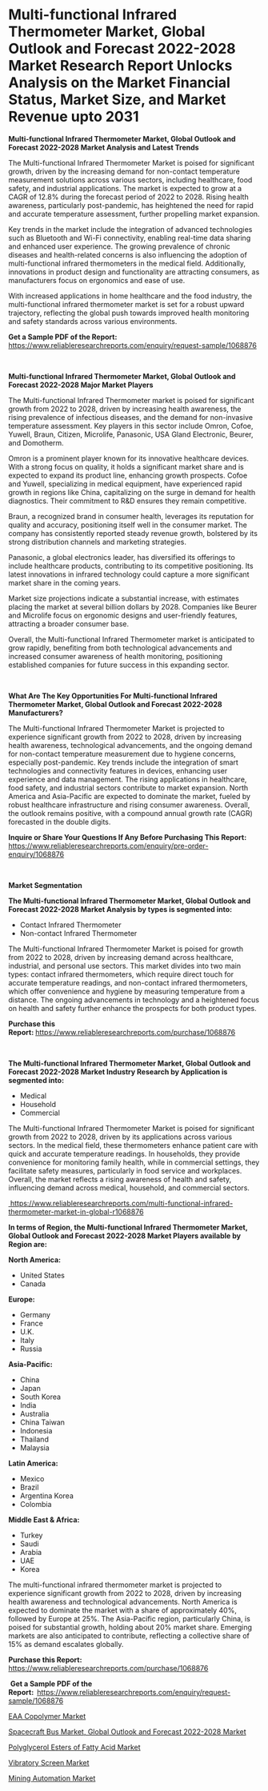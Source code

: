 <p><h1>Multi-functional Infrared Thermometer Market, Global Outlook and Forecast 2022-2028 Market Research Report Unlocks Analysis on the Market Financial Status, Market Size, and Market Revenue upto 2031</h1></p><p><strong>Multi-functional Infrared Thermometer Market, Global Outlook and Forecast 2022-2028 Market Analysis and Latest Trends</strong></p>
<p><p>The Multi-functional Infrared Thermometer Market is poised for significant growth, driven by the increasing demand for non-contact temperature measurement solutions across various sectors, including healthcare, food safety, and industrial applications. The market is expected to grow at a CAGR of 12.8% during the forecast period of 2022 to 2028. Rising health awareness, particularly post-pandemic, has heightened the need for rapid and accurate temperature assessment, further propelling market expansion.</p><p>Key trends in the market include the integration of advanced technologies such as Bluetooth and Wi-Fi connectivity, enabling real-time data sharing and enhanced user experience. The growing prevalence of chronic diseases and health-related concerns is also influencing the adoption of multi-functional infrared thermometers in the medical field. Additionally, innovations in product design and functionality are attracting consumers, as manufacturers focus on ergonomics and ease of use.</p><p>With increased applications in home healthcare and the food industry, the multi-functional infrared thermometer market is set for a robust upward trajectory, reflecting the global push towards improved health monitoring and safety standards across various environments.</p></p>
<p><strong>Get a Sample PDF of the Report:&nbsp;</strong> <a href="https://www.reliableresearchreports.com/enquiry/request-sample/1068876">https://www.reliableresearchreports.com/enquiry/request-sample/1068876</a></p>
<p>&nbsp;</p>
<p><strong>Multi-functional Infrared Thermometer Market, Global Outlook and Forecast 2022-2028 Major Market Players</strong></p>
<p><p>The Multi-functional Infrared Thermometer market is poised for significant growth from 2022 to 2028, driven by increasing health awareness, the rising prevalence of infectious diseases, and the demand for non-invasive temperature assessment. Key players in this sector include Omron, Cofoe, Yuwell, Braun, Citizen, Microlife, Panasonic, USA Gland Electronic, Beurer, and Domotherm.</p><p>Omron is a prominent player known for its innovative healthcare devices. With a strong focus on quality, it holds a significant market share and is expected to expand its product line, enhancing growth prospects. Cofoe and Yuwell, specializing in medical equipment, have experienced rapid growth in regions like China, capitalizing on the surge in demand for health diagnostics. Their commitment to R&D ensures they remain competitive.</p><p>Braun, a recognized brand in consumer health, leverages its reputation for quality and accuracy, positioning itself well in the consumer market. The company has consistently reported steady revenue growth, bolstered by its strong distribution channels and marketing strategies.</p><p>Panasonic, a global electronics leader, has diversified its offerings to include healthcare products, contributing to its competitive positioning. Its latest innovations in infrared technology could capture a more significant market share in the coming years.</p><p>Market size projections indicate a substantial increase, with estimates placing the market at several billion dollars by 2028. Companies like Beurer and Microlife focus on ergonomic designs and user-friendly features, attracting a broader consumer base. </p><p>Overall, the Multi-functional Infrared Thermometer market is anticipated to grow rapidly, benefiting from both technological advancements and increased consumer awareness of health monitoring, positioning established companies for future success in this expanding sector.</p></p>
<p>&nbsp;</p>
<p><strong>What Are The Key Opportunities For Multi-functional Infrared Thermometer Market, Global Outlook and Forecast 2022-2028 Manufacturers?</strong></p>
<p><p>The Multi-functional Infrared Thermometer Market is projected to experience significant growth from 2022 to 2028, driven by increasing health awareness, technological advancements, and the ongoing demand for non-contact temperature measurement due to hygiene concerns, especially post-pandemic. Key trends include the integration of smart technologies and connectivity features in devices, enhancing user experience and data management. The rising applications in healthcare, food safety, and industrial sectors contribute to market expansion. North America and Asia-Pacific are expected to dominate the market, fueled by robust healthcare infrastructure and rising consumer awareness. Overall, the outlook remains positive, with a compound annual growth rate (CAGR) forecasted in the double digits.</p></p>
<p><strong>Inquire or Share Your Questions If Any Before Purchasing This Report:</strong> <a href="https://www.reliableresearchreports.com/enquiry/pre-order-enquiry/1068876">https://www.reliableresearchreports.com/enquiry/pre-order-enquiry/1068876</a></p>
<p>&nbsp;</p>
<p><strong>Market Segmentation</strong></p>
<p><strong>The Multi-functional Infrared Thermometer Market, Global Outlook and Forecast 2022-2028 Market Analysis by types is segmented into:</strong></p>
<p><ul><li>Contact Infrared Thermometer</li><li>Non-contact Infrared Thermometer</li></ul></p>
<p><p>The Multi-functional Infrared Thermometer Market is poised for growth from 2022 to 2028, driven by increasing demand across healthcare, industrial, and personal use sectors. This market divides into two main types: contact infrared thermometers, which require direct touch for accurate temperature readings, and non-contact infrared thermometers, which offer convenience and hygiene by measuring temperature from a distance. The ongoing advancements in technology and a heightened focus on health and safety further enhance the prospects for both product types.</p></p>
<p><strong>Purchase this Report:&nbsp;</strong><a href="https://www.reliableresearchreports.com/purchase/1068876">https://www.reliableresearchreports.com/purchase/1068876</a></p>
<p>&nbsp;</p>
<p><strong>The Multi-functional Infrared Thermometer Market, Global Outlook and Forecast 2022-2028 Market Industry Research by Application is segmented into:</strong></p>
<p><ul><li>Medical</li><li>Household</li><li>Commercial</li></ul></p>
<p><p>The Multi-functional Infrared Thermometer Market is poised for significant growth from 2022 to 2028, driven by its applications across various sectors. In the medical field, these thermometers enhance patient care with quick and accurate temperature readings. In households, they provide convenience for monitoring family health, while in commercial settings, they facilitate safety measures, particularly in food service and workplaces. Overall, the market reflects a rising awareness of health and safety, influencing demand across medical, household, and commercial sectors.</p></p>
<p><a href="https://www.reliableresearchreports.com/multi-functional-infrared-thermometer-market-in-global-r1068876">&nbsp;https://www.reliableresearchreports.com/multi-functional-infrared-thermometer-market-in-global-r1068876</a></p>
<p><strong>In terms of Region, the Multi-functional Infrared Thermometer Market, Global Outlook and Forecast 2022-2028 Market Players available by Region are:</strong></p>
<p>
    <p> <strong> North America: </strong>
        <ul>
            <li>United States</li>
            <li>Canada</li>
        </ul>
        </p> 
    <p> <strong> Europe: </strong>
        <ul>
            <li>Germany</li>
            <li>France</li>
            <li>U.K.</li>
            <li>Italy</li>
            <li>Russia</li>
        </ul>
        </p> 
    <p> <strong> Asia-Pacific: </strong>
        <ul>
            <li>China</li>
            <li>Japan</li>
            <li>South Korea</li>
            <li>India</li>
            <li>Australia</li>
            <li>China Taiwan</li>
            <li>Indonesia</li>
            <li>Thailand</li>
            <li>Malaysia</li>
        </ul>
        </p> 
    <p> <strong> Latin America: </strong>
        <ul>
            <li>Mexico</li>
            <li>Brazil</li>
            <li>Argentina Korea</li>
            <li>Colombia</li>
        </ul>
        </p> 
    <p> <strong> Middle East & Africa: </strong>
        <ul>
            <li>Turkey</li>
            <li>Saudi</li>
            <li>Arabia</li>
            <li>UAE</li>
            <li>Korea</li>
        </ul>
    </p>
    </p>
<p><p>The multi-functional infrared thermometer market is projected to experience significant growth from 2022 to 2028, driven by increasing health awareness and technological advancements. North America is expected to dominate the market with a share of approximately 40%, followed by Europe at 25%. The Asia-Pacific region, particularly China, is poised for substantial growth, holding about 20% market share. Emerging markets are also anticipated to contribute, reflecting a collective share of 15% as demand escalates globally.</p></p>
<p><strong>Purchase this Report: </strong><a href="https://www.reliableresearchreports.com/purchase/1068876">https://www.reliableresearchreports.com/purchase/1068876</a></p>
<p>&nbsp;<strong>Get a Sample PDF of the Report:&nbsp;&nbsp;</strong><a href="https://www.reliableresearchreports.com/enquiry/request-sample/1068876">https://www.reliableresearchreports.com/enquiry/request-sample/1068876</a></p>
<p><strong></strong></p>
<p><p><a href="https://issuu.com/reportprime-2/docs/eaa-copolymer-market-size-2030.pptx_df323fe82f8e52">EAA Copolymer Market</a></p><p><a href="https://github.com/SanjidaMahmud81/Market-Research-Report-List-1/blob/main/spacecraft-bus-market-global-outlook-and-forecast-2022-2028-market.md">Spacecraft Bus Market, Global Outlook and Forecast 2022-2028 Market</a></p><p><a href="https://issuu.com/reportprime-2/docs/polyglycerol-esters-of-fatty-acid-m_34303b89b5c505">Polyglycerol Esters of Fatty Acid Market</a></p><p><a href="https://medium.com/@nathan.skinner8798456/the-vibratory-screen-market-decisions-are-mostly-driven-by-resource-optimization-and-4431830eb64e">Vibratory Screen Market</a></p><p><a href="https://medium.com/@nathan.skinner8798456/the-global-mining-automation-market-is-a-dynamic-and-growing-industry-af1beec23467">Mining Automation Market</a></p></p>